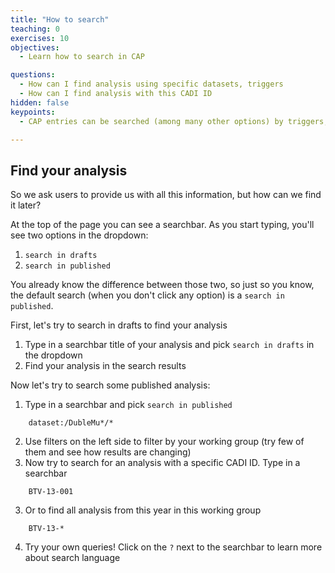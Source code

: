 ```yaml
---
title: "How to search"
teaching: 0
exercises: 10
objectives:
  - Learn how to search in CAP

questions:
  - How can I find analysis using specific datasets, triggers
  - How can I find analysis with this CADI ID
hidden: false
keypoints:
  - CAP entries can be searched (among many other options) by triggers, datasets, working groups, CADI IDs

---
```



## Find your analysis

So we ask users to provide us with all this information, but how can we find it later?

At the top of the page you can see a searchbar. As you start typing, you'll see two options in the dropdown:

1. `search in drafts`
2. `search in published`

You already know the difference between those two, so just so you know, the default search (when you don't click any option) is a `search in published`.

First, let's try to search in drafts to find your analysis

1. Type in a searchbar title of your analysis and pick `search in drafts` in the dropdown
2. Find your analysis in the search results

Now let's try to search some published analysis:

1. Type in a searchbar and pick `search in published`
~~~
    dataset:/DubleMu*/*
~~~
2. Use filters on the left side to filter by your working group (try few of them and see how results are changing)
3. Now try to search for an analysis with a specific CADI ID. Type in a searchbar
~~~
    BTV-13-001
~~~
3. Or to find all analysis from this year in this working group
~~~
    BTV-13-*
~~~
4. Try your own queries! Click on the `?` next to the searchbar to learn more about search language
